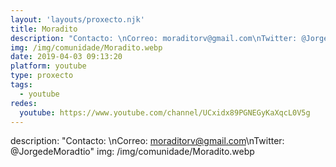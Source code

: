```yaml
---
layout: 'layouts/proxecto.njk'
title: Moradito
description: "Contacto: \nCorreo: moraditorv@gmail.com\nTwitter: @JorgedeMoradtio"
img: /img/comunidade/Moradito.webp
date: 2019-04-03 09:13:20
platform: youtube
type: proxecto
tags:
  - youtube
redes:
  youtube: https://www.youtube.com/channel/UCxidx89PGNEGyKaXqcL0V5g
---
```

description: "Contacto: \nCorreo: moraditorv@gmail.com\nTwitter: @JorgedeMoradtio"
img: /img/comunidade/Moradito.webp
